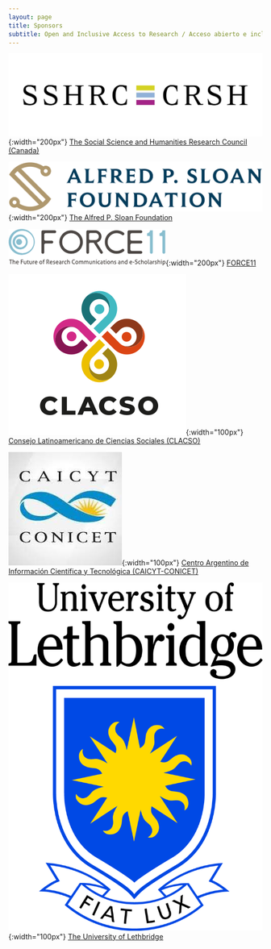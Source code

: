 ```yaml
---
layout: page
title: Sponsors
subtitle: Open and Inclusive Access to Research / Acceso abierto e inclusivo a la investigación
---
```



![SSHRC](assets/img/sshrc.jpeg){:width="200px"} [The Social Science and Humanities Research Council (Canada)](https://www.sshrc-crsh.gc.ca/)

![Sloan](assets/img/sloanLogo.png){:width="200px"} [The Alfred P. Sloan Foundation](https://sloan.org/)

![F11](assets/img/force11-website-logo.png){:width="200px"} [FORCE11](https://force11.org)

![CLASCO](assets/img/Logo-Clacso-2019-transparent.png){:width="100px"} [Consejo Latinoamericano de Ciencias Sociales (CLACSO)](https://www.clacso.org)

![CONICET](assets/img/conicet.jpeg){:width="100px"} [Centro Argentino de Información Científica y Tecnológica (CAICYT-CONICET)](https://www.conicet.gov.ar/caicyt/)

![uleth](assets/img/4colTransparent.png){:width="100px"} [The University of Lethbridge](http://uleth.ca)

